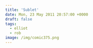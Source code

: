 ```yaml
---
title: 'Sublet'
date: Mon, 23 May 2011 20:57:00 +0000
draft: false
tags:
  - elliot
  - rob
image: /img/comic375.png
---
```


